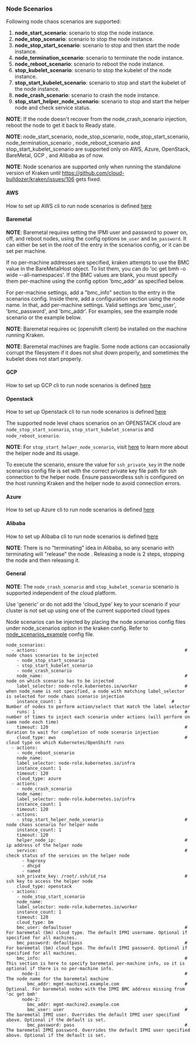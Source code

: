 ### Node Scenarios

Following node chaos scenarios are supported:

1. **node_start_scenario**: scenario to stop the node instance.
2. **node_stop_scenario**: scenario to stop the node instance.
3. **node_stop_start_scenario**: scenario to stop and then start the node instance.
4. **node_termination_scenario**: scenario to terminate the node instance.
5. **node_reboot_scenario**: scenario to reboot the node instance.
6. **stop_kubelet_scenario**: scenario to stop the kubelet of the node instance.
7. **stop_start_kubelet_scenario**: scenario to stop and start the kubelet of the node instance.
8. **node_crash_scenario**: scenario to crash the node instance.
9. **stop_start_helper_node_scenario**: scenario to stop and start the helper node and check service status.

**NOTE**: If the node doesn't recover from the node_crash_scenario injection, reboot the node to get it back to Ready state.

**NOTE**: node_start_scenario, node_stop_scenario, node_stop_start_scenario, node_termination_scenario
, node_reboot_scenario and stop_start_kubelet_scenario are supported only on AWS, Azure, OpenStack, BareMetal, GCP
, and Alibaba as of now.

**NOTE**: Node scenarios are supported only when running the standalone version of Kraken until https://github.com/cloud-bulldozer/kraken/issues/106 gets fixed.


#### AWS

How to set up AWS cli to run node scenarios is defined [here](cloud_setup.md#aws)

#### Baremetal
**NOTE**: Baremetal requires setting the IPMI user and password to power on, off, and reboot nodes, using the config options `bm_user` and `bm_password`. It can either be set in the root of the entry in the scenarios config, or it can be set per machine.

If no per-machine addresses are specified, kraken attempts to use the BMC value in the BareMetalHost object. To list them, you can do 'oc get bmh -o wide --all-namespaces'. If the BMC values are blank, you must specify them per-machine using the config option 'bmc_addr' as specified below.

For per-machine settings, add a "bmc_info" section to the entry in the scenarios config. Inside there, add a configuration section using the node name. In that, add per-machine settings. Valid settings are 'bmc_user', 'bmc_password', and 'bmc_addr'.
For examples, see the example node scenario or the example below.

**NOTE**: Baremetal requires oc (openshift client) be installed on the machine running Kraken.

**NOTE**: Baremetal machines are fragile. Some node actions can occasionally corrupt the filesystem if it does not shut down properly, and sometimes the kubelet does not start properly.

#### GCP
How to set up GCP cli to run node scenarios is defined [here](cloud_setup.md#gcp)

#### Openstack

How to set up Openstack cli to run node scenarios is defined [here](cloud_setup.md#openstack)

The supported node level chaos scenarios on an OPENSTACK cloud are `node_stop_start_scenario`, `stop_start_kubelet_scenario` and `node_reboot_scenario`.

**NOTE**: For `stop_start_helper_node_scenario`,  visit [here](https://github.com/RedHatOfficial/ocp4-helpernode) to learn more about the helper node and its usage.

To execute the scenario, ensure the value for `ssh_private_key` in the node scenarios config file is set with the correct private key file path for ssh connection to the helper node. Ensure passwordless ssh is configured on the host running Kraken and the helper node to avoid connection errors.


#### Azure

How to set up Azure cli to run node scenarios is defined [here](cloud_setup.md#azure)


#### Alibaba

How to set up Alibaba cli to run node scenarios is defined [here](cloud_setup.md#alibaba)

**NOTE**: There is no "terminating" idea in Alibaba, so any scenario with terminating will "release" the node
. Releasing a node is 2 steps, stopping the node and then releasing it.


#### General

**NOTE**: The `node_crash_scenario` and `stop_kubelet_scenario` scenario is supported independent of the cloud platform.

Use 'generic' or do not add the 'cloud_type' key to your scenario if your cluster is not set up using one of the current supported cloud types

Node scenarios can be injected by placing the node scenarios config files under node_scenarios option in the kraken config. Refer to [node_scenarios_example](https://github.com/openshift-scale/kraken/blob/master/scenarios/node_scenarios_example.yml) config file.


```
node_scenarios:
  - actions:                                                        # node chaos scenarios to be injected
    - node_stop_start_scenario
    - stop_start_kubelet_scenario
    - node_crash_scenario
    node_name:                                                      # node on which scenario has to be injected
    label_selector: node-role.kubernetes.io/worker                  # when node_name is not specified, a node with matching label_selector is selected for node chaos scenario injection
    instance_count: 1                                          # Number of nodes to perform action/select that match the label selector
    runs: 1                                                         # number of times to inject each scenario under actions (will perform on same node each time)
    timeout: 120                                                    # duration to wait for completion of node scenario injection
    cloud_type: aws                                                 # cloud type on which Kubernetes/OpenShift runs
  - actions:
    - node_reboot_scenario
    node_name:
    label_selector: node-role.kubernetes.io/infra
    instance_count: 1
    timeout: 120
    cloud_type: azure
  - actions:
    - node_crash_scenario
    node_name:
    label_selector: node-role.kubernetes.io/infra
    instance_count: 1
    timeout: 120
  - actions:
    - stop_start_helper_node_scenario                               # node chaos scenario for helper node
    instance_count: 1
    timeout: 120
    helper_node_ip:                                                 # ip address of the helper node
    service:                                                        # check status of the services on the helper node
      - haproxy
      - dhcpd
      - named
    ssh_private_key: /root/.ssh/id_rsa                              # ssh key to access the helper node
    cloud_type: openstack
  - actions:
    - node_stop_start_scenario
    node_name:
    label_selector: node-role.kubernetes.io/worker
    instance_count: 1
    timeout: 120
    cloud_type: bm
    bmc_user: defaultuser                                           # For baremetal (bm) cloud type. The default IPMI username. Optional if specified for all machines.
    bmc_password: defaultpass                                       # For baremetal (bm) cloud type. The default IPMI password. Optional if specified for all machines.
    bmc_info:                                                       # This section is here to specify baremetal per-machine info, so it is optional if there is no per-machine info.
      node-1:                                                       # The node name for the baremetal machine
        bmc_addr: mgmt-machine1.example.com                         # Optional. For baremetal nodes with the IPMI BMC address missing from 'oc get bmh'
      node-2:
        bmc_addr: mgmt-machine2.example.com
        bmc_user: user                                              # The baremetal IPMI user. Overrides the default IPMI user specified above. Optional if the default is set.
        bmc_password: pass                                          # The baremetal IPMI password. Overrides the default IPMI user specified above. Optional if the default is set.
```

